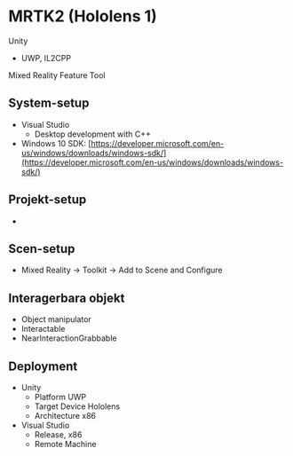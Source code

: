 # MRTK2 (Hololens 1)

Unity

* UWP, IL2CPP

Mixed Reality Feature Tool

## System-setup

* Visual Studio
  * Desktop development with C++
* Windows 10 SDK: [https://developer.microsoft.com/en-us/windows/downloads/windows-sdk/](https://developer.microsoft.com/en-us/windows/downloads/windows-sdk/)

## Projekt-setup

*

## Scen-setup

* Mixed Reality -> Toolkit -> Add to Scene and Configure

## Interagerbara objekt

* Object manipulator
* Interactable
* NearInteractionGrabbable

## Deployment

* Unity
  * Platform UWP
  * Target Device Hololens
  * Architecture x86
* Visual Studio
  * Release, x86
  * Remote Machine
